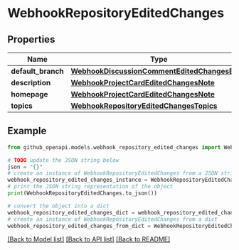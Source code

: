 # WebhookRepositoryEditedChanges


## Properties

Name | Type | Description | Notes
------------ | ------------- | ------------- | -------------
**default_branch** | [**WebhookDiscussionCommentEditedChangesBody**](WebhookDiscussionCommentEditedChangesBody.md) |  | [optional] 
**description** | [**WebhookProjectCardEditedChangesNote**](WebhookProjectCardEditedChangesNote.md) |  | [optional] 
**homepage** | [**WebhookProjectCardEditedChangesNote**](WebhookProjectCardEditedChangesNote.md) |  | [optional] 
**topics** | [**WebhookRepositoryEditedChangesTopics**](WebhookRepositoryEditedChangesTopics.md) |  | [optional] 

## Example

```python
from github_openapi.models.webhook_repository_edited_changes import WebhookRepositoryEditedChanges

# TODO update the JSON string below
json = "{}"
# create an instance of WebhookRepositoryEditedChanges from a JSON string
webhook_repository_edited_changes_instance = WebhookRepositoryEditedChanges.from_json(json)
# print the JSON string representation of the object
print(WebhookRepositoryEditedChanges.to_json())

# convert the object into a dict
webhook_repository_edited_changes_dict = webhook_repository_edited_changes_instance.to_dict()
# create an instance of WebhookRepositoryEditedChanges from a dict
webhook_repository_edited_changes_from_dict = WebhookRepositoryEditedChanges.from_dict(webhook_repository_edited_changes_dict)
```
[[Back to Model list]](../README.md#documentation-for-models) [[Back to API list]](../README.md#documentation-for-api-endpoints) [[Back to README]](../README.md)


